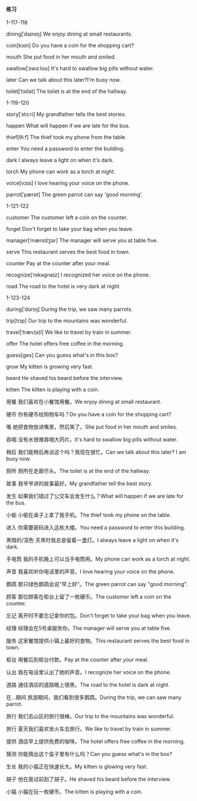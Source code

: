 #### 练习

1-117-118

dining[ˈdaɪnɪŋ]	We enjoy dining at small restaurants.

coin[kɔɪn]	Do you have a coin for the shopping cart?

mouth	She put food in her mouth and smiled.

swallow[ˈswɑːloʊ]	It's hard to swallow big pills without water.

later	Can we talk about this later?I'm busy now.

toilet[ˈtɔɪlət]	The toilet is at the end of the hallway.

1-119-120

story[ˈstɔːri]	My grandfather tells the best stories.

happen	What will happen if we are late for the bus.

thief[θiːf]	The thief took my phone from the table.

enter	You need a password to enter the building.

dark	I always leave a light on when it's dark.

torch	My phone can work as a torch at night.

voice[vɔɪs]	I love hearing your voice on the phone.

parrot[ˈpærət]	The green parrot can say 'good morning'.

1-121-122

customer	The customer left a coin on the counter.

forget	Don't forget to take your bag when you leave.

manager[ˈmænɪdʒər]	The manager will serve you at table five.

serve	This restaurant serves the best food in town.

counter	Pay at the counter after your meal.

recognize[ˈrekəɡnaɪz]	I recognized her voice on the phone.

road	The road to the hotel is very dark at night.

1-123-124

during[ˈdʊrɪŋ]	During the trip, we saw many parrots.

trip[trɪp]	Our trip to the mountains was wonderful.

travel[ˈtræv(ə)l]	We like to travel by train in summer.

offer	The hotel offers free coffee in the morning.

guess[ɡes]	Can you guess what's in this box?

grow	My kitten is growing very fast.

beard	He shaved his beard before the interview.

kitten	The kitten is playing with a coin.





用餐	我们喜欢在小餐馆用餐。We enjoy dining at small restaurant.

硬币	你有硬币给购物车吗？Do you have a coin for the shopping cart?

嘴	她把食物放进嘴里，然后笑了。She put food in her mouth and smiles.

吞咽	没有水很难吞咽大药片。It's hard to swallow big pills without water.

稍后	我们能稍后再谈这个吗？我现在很忙。Can we talk about this later? I am busy now.

厕所	厕所在走廊尽头。The toilet is at the end of the hallway.

故事	我爷爷讲的故事最好。My grandfather tell the best story.

发生	如果我们错过了公交车会发生什么？What will happen if we are late for the bus.

小偷	小偷在桌子上拿了我手机。The thief took my phone on the table.

进入	你需要密码进入这栋大楼。You need a password to enter this building.

黑暗的/深色	天黑时我总是留着一盏灯。I always leave a light on when it's dark.

手电筒	我的手机晚上可以当手电筒用。My phone can work as a torch at night.

声音	我喜欢听你电话里的声音。I love hearing your voice on the phone.

鹦鹉	那只绿色鹦鹉会说"早上好"。The green parrot can say "good morning".



顾客	那位顾客在柜台上留了一枚硬币。The customer left a coin on the counter.

忘记	离开时不要忘记拿你的包。Don't forget to take your bag when you leave.

经理	经理会在5号桌服务你。The manager will serve you at table five.

服务	这家餐馆提供小镇上最好的食物。This restaurant serves the best food in town.

柜台	用餐后到柜台付款。Pay at the counter after your meal.

认出	我在电话里认出了她的声音。I recognize her voice on the phone.

道路	通往酒店的道路晚上很黑。The road to the hotel is dark at night.

在...期间	旅游期间，我们看到很多鹦鹉。During the trip, we can saw many parrot.

旅行	我们去山区的旅行很棒。Our trip to the mountains was wonderful.

旅行	夏天我们喜欢坐火车去旅行。We like to travel by train in summer. 

提供	酒店早上提供免费的咖啡。The hotel offers free coffee in the morning.

猜测	你能猜出这个盒子里有什么吗？Can you guess what's in the box?

生长	我的小猫正在快速长大。My kitten is glowing very fast.

胡子	他在面试前刮了胡子。He shaved his beard before the interview.

小猫	小猫在玩一枚硬币。The kitten is playing with a coin.